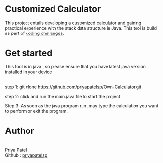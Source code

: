 <h1>Customized Calculator </h1>

This project entails developing a customized calculator and gaining practical experience with the stack data structure in Java.
This tool is build as part of <a href="https://codingchallenges.fyi/challenges/challenge-calculator">coding challenges</a>.

<h1>Get started </h1>
This tool is in java , so please ensure that you have latest java version installed in your device 
<br><br>

step 1: git clone https://github.com/priyapatelsp/Own-Calculator.git

step 2: click and run the main.java file to start the project

Step 3: As soon as the java program run ,may type the calculation you want to perform or exit the program.


<h1>Author</h1><br>
Priya Patel <br>
Github : <a href="https://github.com/priyapatelsp">priyapatelsp</a>
